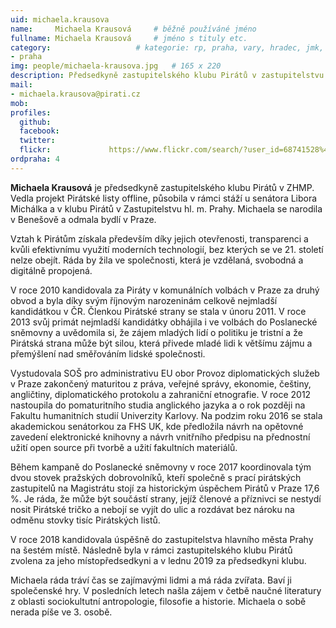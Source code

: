 ```yaml
---
uid: michaela.krausova
name:     Michaela Krausová  	# běžně používáné jméno
fullname: Michaela Krausová  	# jméno s tituly etc.
category:                 	# kategorie: rp, praha, vary, hradec, jmk, senat
- praha
img: people/michaela-krausova.jpg   # 165 x 220
description: Předsedkyně zastupitelského klubu Pirátů v zastupitelstvu hl. m. Prahy             	# kratký popis, max 160 znaků
mail:
- michaela.krausova@pirati.cz
mob:			  
profiles:
  github:                 
  facebook: 		  
  twitter: 		  
  flickr:     		  https://www.flickr.com/search/?user_id=68741528%40N03&sort=date-taken-desc&text=michaela%20krausova&view_all=1
ordpraha: 4
---
```


**Michaela Krausová** je předsedkyně zastupitelského klubu Pirátů v ZHMP. Vedla projekt Pirátské listy offline, působila v rámci stáží u senátora Libora Michálka a v klubu Pirátů v Zastupitelstvu hl. m. Prahy. Michaela se narodila v Benešově a odmala bydlí v Praze.

Vztah k Pirátům získala především díky jejich otevřenosti, transparenci a kvůli efektivnímu využití moderních technologií, bez kterých se ve 21. století nelze obejít. Ráda by žila ve společnosti, která je vzdělaná, svobodná a digitálně propojená.

V roce 2010 kandidovala za Piráty v komunálních volbách v Praze za druhý obvod a byla díky svým říjnovým narozeninám celkově nejmladší kandidátkou v ČR. Členkou Pirátské strany se stala v únoru 2011. V roce 2013 svůj primát nejmladší kandidátky obhájila i ve volbách do Poslanecké sněmovny a uvědomila si, že zájem mladých lidí o politiku je tristní a že Pirátská strana může být silou, která přivede mladé lidi k většímu zájmu a přemýšlení nad směřováním lidské společnosti.

Vystudovala SOŠ pro administrativu EU obor Provoz diplomatických služeb v Praze zakončený maturitou z práva, veřejné správy, ekonomie, češtiny, angličtiny, diplomatického protokolu a zahraniční etnografie. V roce 2012 nastoupila do pomaturitního studia anglického jazyka a o rok později na Fakultu humanitních studií Univerzity Karlovy. Na podzim roku 2016 se stala akademickou senátorkou za FHS UK, kde předložila návrh na opětovné zavedení elektronické knihovny a návrh vnitřního předpisu na přednostní užití open source při tvorbě a užití fakultních materiálů.

Během kampaně do Poslanecké sněmovny v roce 2017 koordinovala tým dvou stovek pražských dobrovolníků, kteří společně s prací pirátských zastupitelů na Magistrátu stojí za historickým úspěchem Pirátů v Praze 17,6 %. Je ráda, že může být součástí strany, jejíž členové a příznivci se nestydí nosit Pirátské tričko a nebojí se vyjít do ulic a rozdávat bez nároku na odměnu stovky tisíc Pirátských listů.

V roce 2018 kandidovala úspěšně do zastupitelstva hlavního města Prahy na šestém místě. Následně byla v rámci zastupitelského klubu Pirátů zvolena za jeho místopředsedkyni a v lednu 2019 za předsedkyni klubu. 

Michaela ráda tráví čas se zajímavými lidmi a má ráda zvířata. Baví ji společenské hry. V posledních letech našla zájem v četbě naučné literatury z oblasti sociokultutní antropologie, filosofie a historie. Michaela o sobě nerada píše ve 3. osobě.
